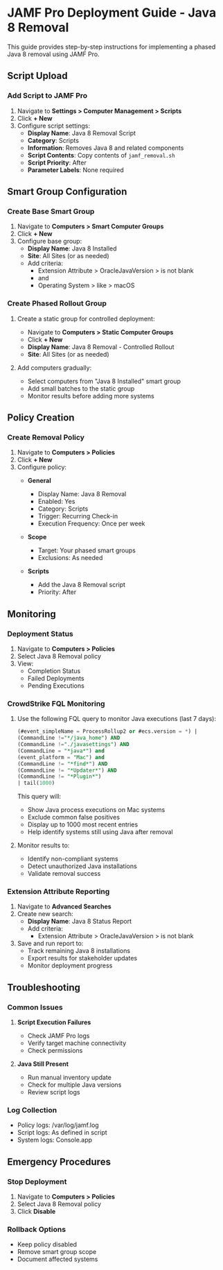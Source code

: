# JAMF Pro Deployment Guide - Java 8 Removal

This guide provides step-by-step instructions for implementing a phased Java 8 removal using JAMF Pro.

## Script Upload

### Add Script to JAMF Pro
1. Navigate to **Settings > Computer Management > Scripts**
2. Click **+ New**
3. Configure script settings:
   - **Display Name**: Java 8 Removal Script
   - **Category**: Scripts
   - **Information**: Removes Java 8 and related components
   - **Script Contents**: Copy contents of `jamf_removal.sh`
   - **Script Priority**: After
   - **Parameter Labels**: None required

## Smart Group Configuration

### Create Base Smart Group
1. Navigate to **Computers > Smart Computer Groups**
2. Click **+ New**
3. Configure base group:
   - **Display Name**: Java 8 Installed
   - **Site**: All Sites (or as needed)
   - Add criteria:
     - Extension Attribute > OracleJavaVersion > is not blank
     - and
     - Operating System > like > macOS

### Create Phased Rollout Group
1. Create a static group for controlled deployment:
   - Navigate to **Computers > Static Computer Groups**
   - Click **+ New**
   - **Display Name**: Java 8 Removal - Controlled Rollout
   - **Site**: All Sites (or as needed)

2. Add computers gradually:
   - Select computers from "Java 8 Installed" smart group
   - Add small batches to the static group
   - Monitor results before adding more systems

## Policy Creation

### Create Removal Policy
1. Navigate to **Computers > Policies**
2. Click **+ New**
3. Configure policy:
   - **General**
     - Display Name: Java 8 Removal
     - Enabled: Yes
     - Category: Scripts
     - Trigger: Recurring Check-in
     - Execution Frequency: Once per week

   - **Scope**
     - Target: Your phased smart groups
     - Exclusions: As needed

   - **Scripts**
     - Add the Java 8 Removal script
     - Priority: After


## Monitoring

### Deployment Status
1. Navigate to **Computers > Policies**
2. Select Java 8 Removal policy
3. View:
   - Completion Status
   - Failed Deployments
   - Pending Executions

### CrowdStrike FQL Monitoring
1. Use the following FQL query to monitor Java executions (last 7 days):
   ```sql
   (#event_simpleName = ProcessRollup2 or #ecs.version = *) |
   (CommandLine !="*/java_home") AND
   (CommandLine !="./javasettings") AND
   (CommandLine = "*java*") and
   (event_platform = "Mac") and
   (CommandLine != "*find*") AND
   (CommandLine != "*Updater*") AND
   (CommandLine != "*Plugin*")
   | tail(1000)
   ```
   
   This query will:
   - Show Java process executions on Mac systems
   - Exclude common false positives
   - Display up to 1000 most recent entries
   - Help identify systems still using Java after removal

2. Monitor results to:
   - Identify non-compliant systems
   - Detect unauthorized Java installations
   - Validate removal success

### Extension Attribute Reporting
1. Navigate to **Advanced Searches**
2. Create new search:
   - **Display Name**: Java 8 Status Report
   - Add criteria:
     - Extension Attribute > OracleJavaVersion > is not blank
3. Save and run report to:
   - Track remaining Java 8 installations
   - Export results for stakeholder updates
   - Monitor deployment progress

## Troubleshooting

### Common Issues
1. **Script Execution Failures**
   - Check JAMF Pro logs
   - Verify target machine connectivity
   - Check permissions

2. **Java Still Present**
   - Run manual inventory update
   - Check for multiple Java versions
   - Review script logs

### Log Collection
- Policy logs: /var/log/jamf.log
- Script logs: As defined in script
- System logs: Console.app

## Emergency Procedures

### Stop Deployment
1. Navigate to **Computers > Policies**
2. Select Java 8 Removal policy
3. Click **Disable**

### Rollback Options
- Keep policy disabled
- Remove smart group scope
- Document affected systems 